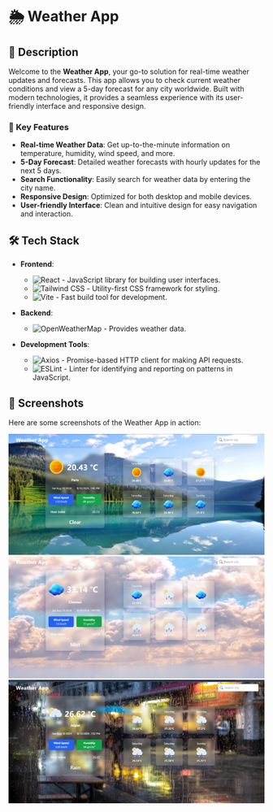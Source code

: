 # 🌦️ Weather App

## 📖 Description

Welcome to the **Weather App**, your go-to solution for real-time weather updates and forecasts. This app allows you to check current weather conditions and view a 5-day forecast for any city worldwide. Built with modern technologies, it provides a seamless experience with its user-friendly interface and responsive design.

### 🌟 Key Features

- **Real-time Weather Data**: Get up-to-the-minute information on temperature, humidity, wind speed, and more.
- **5-Day Forecast**: Detailed weather forecasts with hourly updates for the next 5 days.
- **Search Functionality**: Easily search for weather data by entering the city name.
- **Responsive Design**: Optimized for both desktop and mobile devices.
- **User-friendly Interface**: Clean and intuitive design for easy navigation and interaction.

## 🛠️ Tech Stack

- **Frontend**:

  - ![React](https://img.shields.io/badge/React-61DAFB?style=flat&logo=react&logoColor=white) - JavaScript library for building user interfaces.
  - ![Tailwind CSS](https://img.shields.io/badge/Tailwind%20CSS-06B6D4?style=flat&logo=tailwind-css&logoColor=white) - Utility-first CSS framework for styling.
  - ![Vite](https://img.shields.io/badge/Vite-646CFF?style=flat&logo=vite&logoColor=white) - Fast build tool for development.

- **Backend**:

  - ![OpenWeatherMap](https://img.shields.io/badge/OpenWeatherMap-03A9F4?style=flat&logo=openweathermap&logoColor=white) - Provides weather data.

- **Development Tools**:
  - ![Axios](https://img.shields.io/badge/Axios-5A29E3?style=flat&logo=axios&logoColor=white) - Promise-based HTTP client for making API requests.
  - ![ESLint](https://img.shields.io/badge/ESLint-4B32C3?style=flat&logo=eslint&logoColor=white) - Linter for identifying and reporting on patterns in JavaScript.

## 📸 Screenshots

Here are some screenshots of the Weather App in action:

![Weather App Screenshot 1](<./src/assets/images/image1%20(2).png>)
![Weather App Screenshot 2](<./src/assets/images/image2%20(2).png>)
![Weather App Screenshot 3](<./src/assets/images/image3%20(2).png>)
